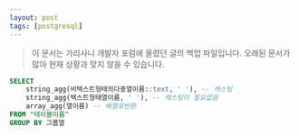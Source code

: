 ```yaml
---
layout: post
tags: [postgresql]
---
```


> 이 문서는 가리사니 개발자 포럼에 올렸던 글의 백업 파일입니다.
오래된 문서가 많아 현재 상황과 맞지 않을 수 있습니다.


``` sql
SELECT
	string_agg(비텍스트형태의다중열이름::text, ' '), -- 캐스팅
	string_agg(텍스트형태열이름, ' '), -- 캐스팅이 필요없음
	array_agg(열이름) -- 배열로반환
FROM "테이블이름"
GROUP BY 그룹열
```